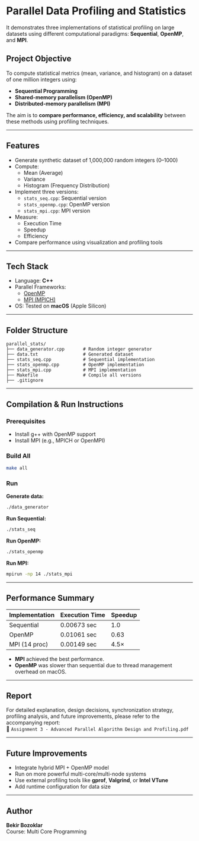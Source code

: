 # Parallel Data Profiling and Statistics

It demonstrates three implementations of statistical profiling on large datasets using different computational paradigms: **Sequential**, **OpenMP**, and **MPI**.

## Project Objective

To compute statistical metrics (mean, variance, and histogram) on a dataset of one million integers using:

- **Sequential Programming**
- **Shared-memory parallelism (OpenMP)**
- **Distributed-memory parallelism (MPI)**

The aim is to **compare performance, efficiency, and scalability** between these methods using profiling techniques.

---

## Features

- Generate synthetic dataset of 1,000,000 random integers (0–1000)
- Compute:
  - Mean (Average)
  - Variance
  - Histogram (Frequency Distribution)
- Implement three versions:
  - `stats_seq.cpp`: Sequential version
  - `stats_openmp.cpp`: OpenMP version
  - `stats_mpi.cpp`: MPI version
- Measure:
  - Execution Time
  - Speedup
  - Efficiency
- Compare performance using visualization and profiling tools

---

## Tech Stack

- Language: **C++**
- Parallel Frameworks:
  - [OpenMP](https://www.openmp.org/)
  - [MPI (MPICH)](https://www.mpich.org/)
- OS: Tested on **macOS** (Apple Silicon)

---

## Folder Structure

```
parallel_stats/
├── data_generator.cpp       # Random integer generator
├── data.txt                 # Generated dataset
├── stats_seq.cpp            # Sequential implementation
├── stats_openmp.cpp         # OpenMP implementation
├── stats_mpi.cpp            # MPI implementation
├── Makefile                 # Compile all versions
├── .gitignore
```

---

## Compilation & Run Instructions

### Prerequisites
- Install g++ with OpenMP support
- Install MPI (e.g., MPICH or OpenMPI)

### Build All
```bash
make all
```

### Run

**Generate data:**
```bash
./data_generator
```

**Run Sequential:**
```bash
./stats_seq
```

**Run OpenMP:**
```bash
./stats_openmp
```

**Run MPI:**
```bash
mpirun -np 14 ./stats_mpi
```

---

## Performance Summary

| Implementation | Execution Time | Speedup | 
|----------------|----------------|---------|
| Sequential     | 0.00673 sec    | 1.0     |
| OpenMP         | 0.01061 sec    | 0.63    |
| MPI (14 proc)  | 0.00149 sec    | 4.5×    |

- **MPI** achieved the best performance.
- **OpenMP** was slower than sequential due to thread management overhead on macOS.

---

## Report

For detailed explanation, design decisions, synchronization strategy, profiling analysis, and future improvements, please refer to the accompanying report:  
📄 `Assignment 3 - Advanced Parallel Algorithm Design and Profiling.pdf`

---

## Future Improvements

- Integrate hybrid MPI + OpenMP model
- Run on more powerful multi-core/multi-node systems
- Use external profiling tools like **gprof**, **Valgrind**, or **Intel VTune**
- Add runtime configuration for data size

---

## Author

**Bekir Bozoklar**  
Course: Multi Core Programming  


